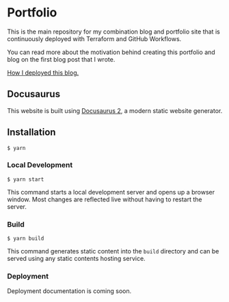 # Portfolio

This is the main repository for my combination blog and portfolio site that is continuously deployed with Terraform and GitHub Workflows. 

You can read more about the motivation behind creating this portfolio and blog on the first blog post that I wrote.

[How I deployed this blog.](https://piper.codes/blog/how-I-deployed-this-blog?utm_source=github&utm_medium=readme&utm_campaign=github_readme)

## Docusaurus

This website is built using [Docusaurus 2](https://docusaurus.io/), a modern static website generator.

## Installation

```
$ yarn
```

### Local Development

```
$ yarn start
```

This command starts a local development server and opens up a browser window. Most changes are reflected live without having to restart the server.

### Build

```
$ yarn build
```

This command generates static content into the `build` directory and can be served using any static contents hosting service.

### Deployment

Deployment documentation is coming soon.
